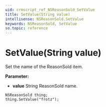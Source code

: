 ```yaml
---
uid: crmscript_ref_NSReasonSold_SetValue
title: SetValue(String value)
intellisense: NSReasonSold.SetValue
keywords: NSReasonSold, SetValue
so.topic: reference
---
```


# SetValue(String value)

Set the name of the ReasonSold item.

**Parameter:** 
* **value** String ReasonSold name.

```crmscript
NSReasonSold thing;
thing.SetValue("frotz");
```

